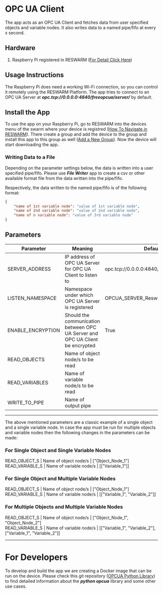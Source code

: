# OPC UA Client
The app acts as an OPC UA Client and fetches data from user specified objects and variable nodes. It also writes data to a named pipe/fifo at every x second.

## Hardware
1. Raspberry Pi registered in RESWARM ([For Detail Click Here](https://reswarm.io/docs/#/en/flash-your-iot-devices))

## Usage Instructions
The Raspberry Pi does need a working Wi-Fi connection, so you can control it remotely using the RESWARM Platform. The app 
tries to connect to an OPC UA Server at ***opc.tcp://0.0.0.0:4840/freeopcua/server/*** by default. 


## Install the App
To use the app on your Raspberry Pi, go to RESWARM into the devices menu of the swarm where your device is 
registred ([How To Navigate in RESWARM](https://reswarm.io/docs/#/en/device-management?id=basic-navigation)).
There create a group and add the device to the group and install this app to this group as well 
([Add a New Group](https://reswarm.io/docs/#/en/device-management?id=add-a-new-device-group)). Now the 
device will start downloading the app. 


### Writing Data to a File
Depending on the parameter settings below, the data is written into a user specified pipe/fifo. Please use ***File Writer*** app to create a csv or other available format file from the data written into the pipe/fifo.

Respectively, the data written to the named pipe/fifo is of the following format:

```json
{
    "name of 1st variable node": "value of 1st variable node",
    "name of 2nd variable node": "value of 2nd variable node",
    "name of n variable node": "value of 3rd variable node"
}
```

## Parameters

Parameter | Meaning | Default
--- | --- | ---
SERVER_ADDRESS      | IP address of OPC UA Server for OPC UA Client to listen to | opc.tcp://0.0.0.0:4840/freeopcua/server/
LISTEN_NAMESPACE    | Namespace under which OPC UA Server is registered          | OPCUA_SERVER_Reswarm
ENABLE_ENCRYPTION   | Should the communication between OPC UA Server and OPC UA Client be encrypted | True
READ_OBJECTS        | Name of object node/s to be read                           | 
READ_VARIABLES      | Name of variable node/s to be read                         | 
WRITE_TO_PIPE       | Name of output pipe                                        | 

---
The above mentioned parameters are a classic example of a single object and a single variable node. In case the app must be run for multiple objects and variable nodes then the following changes in the parameters can be made:

### For Single Object and Single Variable Nodes
READ_OBJECT_S | Name of object node/s | ["Object_Node_1"]\
READ_VARIABLE_S | Name of variable node/s | [["Variable_1"]]

### For Single Object and Multiple Variable Nodes 
READ_OBJECT_S | Name of object node/s | ["Object_Node_1"]\
READ_VARIABLE_S | Name of variable node/s | [["Variable_1", "Variable_2"]]

### For Multiple Objects and Multiple Variable Nodes 
READ_OBJECT_S | Name of object node/s | ["Object_Node_1", "Object_Node_2"]\
READ_VARIABLE_S | Name of variable node/s | [["Variable_1", "Variable_2"], ["Variable_1", "Variable_2"]]

---

# For Developers
To develop and build the app we are creating a Docker image that can be run on the device. Please check this git repository ([OPCUA Python Library](https://github.com/FreeOpcUa/python-opcua)) to find detailed information about the ***python opcua*** library and some other use cases.









